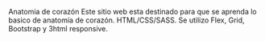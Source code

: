 Anatomia de corazón 
Este sitio web esta destinado para que se aprenda lo basico de anatomía de corazón. HTML/CSS/SASS. Se utilizo Flex, Grid, Bootstrap y 3html responsive.
